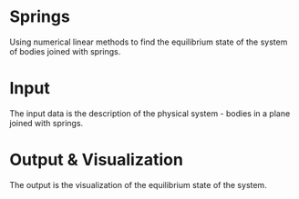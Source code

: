 Springs
=======

Using numerical linear methods to find the equilibrium state of the system of bodies joined with springs.

Input
=====
The input data is the description of the physical system - bodies in a plane joined with springs.

Output & Visualization
======================
The output is the visualization of the equilibrium state of the system. 
